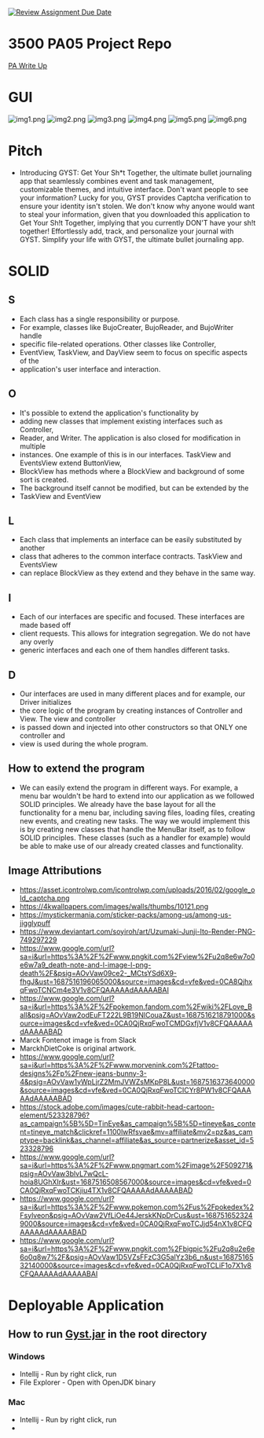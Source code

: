 [![Review Assignment Due Date](https://classroom.github.com/assets/deadline-readme-button-24ddc0f5d75046c5622901739e7c5dd533143b0c8e959d652212380cedb1ea36.svg)](https://classroom.github.com/a/x6ckGcN8)
# 3500 PA05 Project Repo

[PA Write Up](https://markefontenot.notion.site/PA-05-8263d28a81a7473d8372c6579abd6481)

# GUI
![img1.png](screenshots%2Fimg1.png)
![img2.png](screenshots%2Fimg2.png)
![img3.png](screenshots%2Fimg3.png)
![img4.png](screenshots%2Fimg4.png)
![img5.png](screenshots%2Fimg5.png)
![img6.png](screenshots%2Fimg6.png)

# Pitch
- Introducing GYST: Get Your Sh*t Together, the ultimate bullet journaling app 
that seamlessly combines event and task management, customizable themes,
and intuitive interface. Don't want people to see your information?
Lucky for you, GYST provides Captcha verification to ensure your identity isn't stolen.
We don't know why anyone would want to steal your information, given that you
downloaded this application to Get Your Sh!t Together, implying that you currently
DON'T have your sh!t together! Effortlessly add, track, 
and personalize your journal with GYST. Simplify your life with GYST,
the ultimate bullet journaling app.

# SOLID
## S
- Each class has a single responsibility or purpose. 
- For example, classes like BujoCreater, BujoReader, and BujoWriter handle 
- specific file-related operations. Other classes like Controller,
- EventView, TaskView, and DayView seem to focus on specific aspects of the 
- application's user interface and interaction.
## O
- It's possible to extend the application's functionality by 
- adding new classes that implement existing interfaces such as Controller,
- Reader, and Writer. The application is also closed for modification in multiple
- instances. One example of this is in our interfaces. TaskView and EventsView extend ButtonView,
- BlockView has methods where a BlockView and background of some sort is created.
- The background itself cannot be modified, but can be extended by the
- TaskView and EventView
## L
- Each class that implements an interface can be easily substituted by another
- class that adheres to the common interface contracts. TaskView and EventsView
- can replace BlockView as they extend and they behave in the same way.
## I
- Each of our interfaces are specific and focused. These interfaces are made based off
- client requests. This allows for integration segregation. We do not have any overly
- generic interfaces and each one of them handles different tasks.
## D
- Our interfaces are used in many different places and for example, our Driver initializes
- the core logic of the program by creating instances of Controller and View. The view and controller
- is passed down and injected into other constructors so that ONLY one controller and
- view is used during the whole program. 
## How to extend the program
- We can easily extend the program in different ways. For example, a menu bar wouldn't be hard
to extend into our application as we followed SOLID principles. We already have the base
layout for all the functionality for a menu bar, including saving files, loading files,
creating new events, and creating new tasks. The way we would implement this is
by creating new classes that handle the MenuBar itself, as to follow SOLID principles.
These classes (such as a handler for example) would be able to make use of our
already created classes and functionality.
## Image Attributions
- https://asset.icontrolwp.com/icontrolwp.com/uploads/2016/02/google_old_captcha.png
- https://4kwallpapers.com/images/walls/thumbs/10121.png
- https://mystickermania.com/sticker-packs/among-us/among-us-jigglypuff
- https://www.deviantart.com/soyiroh/art/Uzumaki-Junji-Ito-Render-PNG-749297229
- https://www.google.com/url?sa=i&url=https%3A%2F%2Fwww.pngkit.com%2Fview%2Fu2q8e6w7o0e6w7a9_death-note-and-l-image-l-png-death%2F&psig=AOvVaw09ce2-_MCtsYSd6X9-fhgJ&ust=1687516196065000&source=images&cd=vfe&ved=0CA8QjhxqFwoTCNCm4e3V1v8CFQAAAAAdAAAAABAI
- https://www.google.com/url?sa=i&url=https%3A%2F%2Fpokemon.fandom.com%2Fwiki%2FLove_Ball&psig=AOvVaw2odEuFT222L9B19NlCouaZ&ust=1687516218791000&source=images&cd=vfe&ved=0CA0QjRxqFwoTCMDGxfjV1v8CFQAAAAAdAAAAABAD
- Marck Fontenot image is from Slack
- MarckhDietCoke is original artwork.
- https://www.google.com/url?sa=i&url=https%3A%2F%2Fwww.morvenink.com%2Ftattoo-designs%2Fp%2Fnew-jeans-bunny-3-4&psig=AOvVaw1yWpLjrZ2MmJVWZsMKpP8L&ust=1687516373640000&source=images&cd=vfe&ved=0CA0QjRxqFwoTCICYr8PW1v8CFQAAAAAdAAAAABAD
- https://stock.adobe.com/images/cute-rabbit-head-cartoon-element/523328796?as_campaign%5B%5D=TinEye&as_campaign%5B%5D=tineye&as_content=tineye_match&clickref=1100lwRfsvae&mv=affiliate&mv2=pz&as_camptype=backlink&as_channel=affiliate&as_source=partnerize&asset_id=523328796
- https://www.google.com/url?sa=i&url=https%3A%2F%2Fwww.pngmart.com%2Fimage%2F509271&psig=AOvVaw3blvL7wQcL-hoia8UGhXIr&ust=1687516508567000&source=images&cd=vfe&ved=0CA0QjRxqFwoTCKjiu4TX1v8CFQAAAAAdAAAAABAD
- https://www.google.com/url?sa=i&url=https%3A%2F%2Fwww.pokemon.com%2Fus%2Fpokedex%2Fsylveon&psig=AOvVaw2VfLiOe44JerskKNpDrCus&ust=1687516523249000&source=images&cd=vfe&ved=0CA0QjRxqFwoTCJjd54nX1v8CFQAAAAAdAAAAABAD
- https://www.google.com/url?sa=i&url=https%3A%2F%2Fwww.pngkit.com%2Fbigpic%2Fu2q8u2e6e6o0q8w7%2F&psig=AOvVaw1D5VZsFFzC3G5alYz3b6_n&ust=1687516532140000&source=images&cd=vfe&ved=0CA0QjRxqFwoTCLiF1o7X1v8CFQAAAAAdAAAAABAI


# Deployable Application
## How to run [Gyst.jar](Gyst.jar) in the root directory
### Windows
- Intellij - Run by right click, run
- File Explorer - Open with OpenJDK binary
### Mac
- Intellij - Run by right click, run
- 
